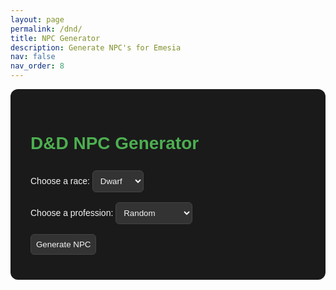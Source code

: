 ```yaml
---
layout: page
permalink: /dnd/
title: NPC Generator
description: Generate NPC's for Emesia
nav: false
nav_order: 8
---
```


<style>
  :root {
    --bg: #1a1a1a;
    --card-bg: #2a2a2a;
    --text: #f4f4f4;
    --accent: #4caf50;
    --button-bg: #333;
    --button-hover: #555;
  }

  #npc-generator {
    font-family: Arial, sans-serif;
    padding: 2rem;
    max-width: 600px;
    margin: auto;
    background: var(--bg);
    border-radius: 12px;
    color: var(--text);
  }

  select, button {
    margin: 0.5rem 0;
    padding: 0.5rem;
    background: var(--button-bg);
    color: var(--text);
    border: 1px solid #444;
    border-radius: 6px;
  }

  button:hover {
    background: var(--button-hover);
    cursor: pointer;
  }

  .npc-card {
    background: var(--card-bg);
    border-radius: 8px;
    padding: 1rem;
    margin-top: 1rem;
    box-shadow: 0 2px 5px rgba(0,0,0,0.3);
    color: var(--text);
  }

  h1, h2 {
    color: var(--accent);
  }
</style>

<div id="npc-generator">
  <h1>D&D NPC Generator</h1>
  <label for="race">Choose a race:</label>
  <select id="race">
    <option value="dwarf">Dwarf</option>
    <option value="elf">Elf</option>
    <option value="human">Human</option>
    <option value="halfElf">Half-Elf</option>
    <option value="hobbit">Hobbit</option>
    <option value="goblin">Goblin</option>
  </select>

  <br>
  <label for="profession">Choose a profession:</label>
  <select id="profession">
    <option value="random">Random</option>
    <option value="blacksmith">Blacksmith</option>
    <option value="wizard">Wizard</option>
    <option value="merchant">Merchant</option>
    <option value="thief">Thief</option>
    <option value="bard">Bard</option>
    <option value="cleric">Cleric</option>
    <option value="ranger">Ranger</option>
    <option value="alchemist">Alchemist</option>
    <option value="archer">Archer</option>
    <option value="assassin">Assassin</option>
    <option value="barbarian">Barbarian</option>
    <option value="beastmaster">Beastmaster</option>
    <option value="blackguard">Blackguard</option>
    <option value="captain">Captain</option>
    <option value="cartographer">Cartographer</option>
    <option value="conjuror">Conjuror</option>
    <option value="courier">Courier</option>
    <option value="cook">Cook</option>
    <option value="druid">Druid</option>
    <option value="enchanter">Enchanter</option>
    <option value="fletcher">Fletcher</option>
    <option value="gladiator">Gladiator</option>
    <option value="healer">Healer</option>
    <option value="herbalist">Herbalist</option>
    <option value="historian">Historian</option>
    <option value="hunter">Hunter</option>
    <option value="innkeeper">Innkeeper</option>
    <option value="jester">Jester</option>
    <option value="knight">Knight</option>
    <option value="locksmith">Locksmith</option>
    <option value="mage">Mage</option>
    <option value="monk">Monk</option>
    <option value="navigator">Navigator</option>
    <option value="paladin">Paladin</option>
    <option value="pirate">Pirate</option>
    <option value="plague-doctor">Plague Doctor</option>
    <option value="priest">Priest</option>
    <option value="scout">Scout</option>
    <option value="sellsword">Sellsword</option>
    <option value="shaman">Shaman</option>
    <option value="squire">Squire</option>
    <option value="tinker">Tinker</option>
    <option value="trapper">Trapper</option>
    <option value="vagabond">Vagabond</option>
    <option value="vintner">Vintner</option>
    <option value="warlock">Warlock</option>
    <option value="watchman">Watchman</option>
    <option value="weaver">Weaver</option>
    </select>


  <br>
  <button onclick="generateNPC()">Generate NPC</button>

  <div id="npcResult" class="npc-card" style="display:none;"></div>
</div>

<script>
  const nameLists = {};
  const lastNameLists = {};
  const personalities = [
    'ambitious',
    'apathetic',
    'arrogant',
    'articulate',
    'awkward',
    'boastful',
    'bold',
    'brave',
    'brooding',
    'calm',
    'carefree',
    'charismatic',
    'cheerful',
    'clever',
    'clumsy',
    'compassionate',
    'courageous',
    'cowardly',
    'coy',
    'cruel',
    'cunning',
    'curious',
    'cynical',
    'decisive',
    'dedicated',
    'diplomatic',
    'dreamy',
    'driven',
    'eccentric',
    'empathetic',
    'energetic',
    'enigmatic',
    'fierce',
    'flirtatious',
    'focused',
    'forgetful',
    'friendly',
    'generous',
    'gentle',
    'grumpy',
    'gullible',
    'hardy',
    'haughty',
    'heroic',
    'honest',
    'hopeful',
    'hot-headed',
    'humble',
    'idealistic',
    'impulsive',
    'inquisitive',
    'intense',
    'intuitive',
    'jaded',
    'jovial',
    'judgmental',
    'kind',
    'lazy',
    'loyal',
    'melancholic',
    'methodical',
    'mischievous',
    'moody',
    'mysterious',
    'naive',
    'nervous',
    'noble',
    'obsessive',
    'optimistic',
    'ornery',
    'outspoken',
    'paranoid',
    'patient',
    'peaceful',
    'persistent',
    'pessimistic',
    'playful',
    'polite',
    'pragmatic',
    'protective',
    'quiet',
    'rash',
    'reckless',
    'reliable',
    'reserved',
    'resourceful',
    'romantic',
    'rude',
    'sarcastic',
    'scheming',
    'secretive',
    'selfish',
    'serious',
    'shy',
    'silly',
    'sly',
    'snarky',
    'stoic',
    'stubborn',
    'superstitious',
    'suspicious',
    'sweet',
    'tactful',
    'tenacious',
    'thoughtful',
    'timid',
    'trusting',
    'vengeful',
    'wise',
    'witty',
    'zealous'
  ];
  const quirks = [
    'hums constantly',
    'has a pet mouse',
    'speaks in rhymes',
    'collects shiny stones',
    'obsessed with soup',
    'always wears a hat',
    'afraid of ducks',
    'taps their foot when nervous',
    'never goes anywhere without a book',
    'has an odd obsession with mirrors',
    'collects feathers from different birds',
    'always quotes ancient texts',
    'talks to animals',
    'loves to dance but has two left feet',
    'sings to plants to help them grow',
    'writes cryptic notes to themselves',
    'never leaves home without a lucky charm',
    'is always late for everything',
    'has a pet rock they carry everywhere',
    'hates the color green',
    'loves to carve intricate patterns into wood',
    'obsessed with collecting keys',
    'speaks in a whisper most of the time',
    'always has a pocket full of breadcrumbs',
    'spends hours staring at the sky',
    'is terrified of thunder',
    'can’t stand the sound of loud noises',
    'writes secret messages in their journal',
    'always carries a candle, even in daylight',
    'is convinced they have a twin somewhere',
    'has a collection of mismatched socks',
    'refuses to eat anything blue',
    'has an extremely high tolerance for spicy food',
    'never travels without a lucky coin',
    'wears mismatched shoes on purpose',
    'has a fear of mirrors',
    'constantly draws on their hands',
    'only speaks in riddles',
    'is convinced that their reflection is following them',
    'collects old coins from around the world',
    'often forgets where they put things',
    'can’t sleep without a lullaby',
    'is always looking for hidden messages in signs',
    'speaks to plants and insists they talk back',
    'has a secret love for playing pranks',
    'pauses to count steps before entering a building',
    'collects empty bottles from various locations',
    'always picks up fallen feathers',
    'wears a mask even in the most mundane situations',
    'always seems to be lost in thought',
    'speaks in an ancient dialect no one understands',
    'knows all the lyrics to old songs',
    'talks to inanimate objects',
    'refuses to walk in a straight line',
    'can never make a decision without flipping a coin',
    'always makes weird noises when they think',
    'insists on eating food in a specific order',
    'is always talking about their dreams',
    'is afraid of small, insignificant things',
    'has a constant desire to rearrange things',
    'always wears mismatched gloves',
    'writes down everything in a secret code',
    'keeps a collection of locks and keys',
    'can’t resist touching anything shiny',
    'is afraid of shadows',
    'talks to strangers like they’re old friends',
    'is addicted to collecting old maps',
    'speaks with their hands a lot',
    'always keeps a handkerchief with them',
    'has a strange affection for clouds',
    'has a knack for accidentally breaking things',
    'can’t stop laughing at their own jokes',
    'believes they’re cursed by a mischievous spirit',
    'refuses to walk under ladders',
    'has a collection of strange hats',
    'writes poetry about everyday objects',
    'never sleeps without a blanket over their head',
    'is obsessed with keeping everything in perfect symmetry',
    'loves to make random sound effects',
    'insists on wearing only one color at a time',
    'collects broken mirrors',
    'keeps a lucky rabbit’s foot they swear brings them good fortune',
    'has a secret stash of candles they hoard',
    'always carries around a tiny notebook',
    'has a special song they hum when stressed',
    'believes in aliens',
    'is terrified of all insects, no matter how small',
    'cannot stop tapping their fingers',
    'collects antique figurines',
    'always looks for hidden treasure wherever they go',
    'spends too much time studying the stars',
    'is terrified of the dark but refuses to use a light source',
    'has an odd attachment to an old, beaten-up book',
    'obsesses over small details and can’t stop fixing them',
    'can’t make eye contact for more than a few seconds',
    'loves to make extravagant entrances',
    'insists on adding “-ington” to the end of their name',
    'talks to their reflection in the water',
    'can never say no to free food',
    'spends too much time organizing their things',
    'has a weird fascination with shoes',
    'refuses to step on cracks in the pavement',
    'always hums when they’re happy',
    'talks to themselves when they’re thinking',
    'has a secret identity they pretend to be',
    'always looks for signs in nature',
    'can’t walk past a bakery without buying something',
    'has a secret love for wearing scarves',
    'talks to the moon like it’s their best friend',
    'can never sit still for too long',
    'keeps a collection of old scrolls with unknown writing on them'
  ];

  const emesianConnections = [
  'Secretly a member of the clock',
  'Undercover member of the Grey Nails',
  'Deeply religious to Seldarine',
  'Deeply religious to Ioun',
  'Devout member of Brotherhood of the Book',
  'Escaped from Omber\'s slave pits',
  'Was briefly a slave master in the Omber Slave pits',
  'Had family die of starvation in the great voyage to EdlerGrove',
  'Survived the great voyage to EdlerGrove',
  'Travelled to the free cities of the south',
  'Previously worked as a smuggler in Bonrith',
  'Claims to be a bastard of a noble house',
  'Works in the Kraghammer Trading Company',
  'Spy for the Grandir Resistance, feeding intel from within the Emesian Alliance',
  'Tattooed with an illegal Lineage Mark, passing as noble',
  'Born in the ruins of Shrift during the siege, raised among mercenaries',
  'One of the first humans allowed to walk the spires of Evergrove',
  'Family perished in the fall of Garret, swears vengeance on the Kraghammer',
  'Grew up in the Outer Districts of Bonrith, under the Clock’s protection',
  'Wandered the war-torn Traust Fields as a caravan guard for halfling merchants',
  'Banished from Twon for striking an elven noble',
  'Studied time-magic under a rogue diviner linked to the Clock',
  'Former apprentice to the Council of the Seven, expelled for forbidden experimentation',
  'Came of age during the fall of Garret—still has nightmares of the Vorgaz',
  'Trained in ritual magic at the Atem University but failed final Trials',
  'Once tasked with delivering a forged noble Lineage Mark',
  'Smuggled relics out of the ruined city of Omber',
  'Worked as a salvager in the wreckage of Garret—lost something they can’t explain',
  'Illegitimate child of a voidmarked noble from Bonrith',
  'Last living heir of a disgraced merchant house from Omber',
  'Believes Ioun speaks directly to them through dreams',
  'Fought in the Battle of Severance, left for dead in the bloodstorm',
  'Escaped a Vorgaz raid with only a shard of their village’s temple',
  'Claims descent from Aster, the prophet-king of Da’Quan',
  'Survived an attempted ritual sacrifice by apocalyptic cultists in Bonrith',
  'Knows secret passageways beneath the Starvault from childhood exploring',
  'Carries a cursed relic believed to belong to Taenya Elatumal',
  'Once heard the Final Chime during a dream and woke up days later miles from home',
  'Served in a conscripted militia out of Bonrith, lost most of their company',
  'Sought passage to Evergrove for love, but was turned away at the gates',
  'Bears a glyph seared into their palm from a forbidden scroll',
  'Lost a sibling to Brotherhood of the Book zealotry',
  'Witnessed a dragon fly over the Emberdeep Mines as a child',
  'Hunted by bounty hunters for breaking a contract with a noble house',
  'Dreams in Emesian, despite never having studied the language',
  'Carries a journal they don’t remember writing',
  'Claims they died once and simply got up again',
  'Came face to face with a Vorgaz and survived',
  'Best friend was killed by an Owlbear while hunting in Twill Forest near Shrift',
  'Learned how to fight from a retired mercenary in the Emberrun Hills west of Bonrith',
  'Stole a sacred relic from a ruined temple in the Whispering Marsh, north of Twon',
  'Spent childhood tending sheep on the Cloudfen Ridge near Stamford',
  'Once got lost for three days in the Misty Spruce Woods outside Evergrove',
  'Trained as a monk at the Cragspire Monastery, high above the cliffs near Twon',
  'Parents were merchants slain by bandits on the Dustvale Road between Bonrith and Shrift',
  'Saw a falling star crash into the Hollow Peaks east of Shrift—still has the scorched stone',
  'Found a wounded griffon in the hills behind the Moonspire Citadel in Twon',
  'Was rescued from quicksand in the Pale Fen near Oralean by a passing druid',
  'Learned music in a halfling caravan that camped each spring in the Glades of Oldwood near Stamford',
  'Taught to read by a retired Brotherhood of the Book scribe in the Candlereach Hamlet south of Bonrith',
  'Grew up a salve collecting fire beetles from the sulfur caves near Omber’s ruins',
  'Once led a militia defense of a village on the border of the Traust Fields',
  'Hunted undead with a paladin near the grave-cursed ruins of Westgate outside Twon',
  'Sailed with smugglers off the coral-strewn Biting Coast west of Twon',
  'Witnessed a duel between two nobles in the Garden of Whispers near Bonrith’s Inner Ring',
  'Was held captive in a bandit fort hidden deep in the Scorchpine Woods east of Omber',
  'Studied celestial events from an abandoned observatory atop Starwatch Hill outside Oralean',
  'Fought alongside dwarves during a goblin raid on the collapsed mining town of Deepcrag near Garret',
  'Earned coin playing cards in the rowdy taverns of Docksdown, Twon’s lower harbor district',
  'Served time in the Tower of Windward Justice in Twon for a crime they didn’t commit',
  'Previously worked collecting tolls on the Sighing Bridge near Bonrith',
  'Was trained in stealth by a fugitive thief in the Whishbone Alley in Bonrith’s Outer Districts',
  'Joined a failed expedition to map the Deadlight Thicket near the edge of Mistwood, beyond Evergrove',
  'Spent a winter with rangers patrolling the burned forests south of Shrift',
  'Carried messages through the Slatedeep Mines beneath the cliffs outside Twon',
  'Suffered frostbite during a trek through the Stormcaller Pass near the northern border of the Alliance',
  'Once swam with nixies in the silver-green waters of Lake Ilenth near Stamford',
  'Delivered food to starving refugees in the ruined outskirts of Shrift during the siege',
  'Witnessed a dragon battle from the rooftops of Bonrith during a sky-cleaving storm',
  'Captured a runaway horse for a noble’s daughter in the Windward Fields outside Oralean',
  'Met a talking fox while lost in the Mossstep Paths near the Mistwood’s border',
  'Once duelled a minor noble with wooden swords in the training yard of the Starvault in Bonrith',
  'Worked as a fisher in the salt-choked shallows of Bleak Shoal outside Twon',
  'Found a glowing rune stone embedded in a tree in the Bloomheart Copse near Stamford',
  'Learned archery from a traveling elven hunter camped outside the Thornvale south of Twon',
  'Was robbed and left for dead on the Embertrail near Omber—but mysteriously healed overnight',
  'Joined a halfling festival in Grainwatch just before it was raided by goblins from the west',
  'Buried their sibling in a secret grove near the river-split village of Dathmere outside Bonrith',
  'Once saw a ghost ship drift silently past the cliffs of Twon on a windless night',
  'Woke up in a ring of mushrooms with no memory near the edge of Evergrove',
  'Rescued an old enemy from a sinkhole in the Windwhistle Downs near Stamford'
];


  const professions = [
    'blacksmith', 'wizard', 'merchant', 'thief', 'bard', 'cleric', 'ranger', 'alchemist',
    'archer', 'assassin', 'barbarian', 'beastmaster', 'blackguard', 'captain', 'cartographer',
    'conjuror', 'courier', 'cook', 'druid', 'enchanter', 'fletcher', 'gladiator', 'healer',
    'herbalist', 'historian', 'hunter', 'innkeeper', 'jester', 'knight', 'locksmith', 'mage',
    'monk', 'navigator', 'paladin', 'pirate', 'plague-doctor', 'priest', 'scout', 'sellsword',
    'shaman', 'squire', 'tinker', 'trapper', 'vagabond', 'vintner', 'warlock', 'watchman', 'weaver'
    ];

  function randomFromArray(arr) {
    return arr[Math.floor(Math.random() * arr.length)];
  }

  async function loadNames(race) {
    if (!nameLists[race]) {
      try {
        const response = await fetch(`/assets/dndGenLists/names/${race}.txt`);
        if (!response.ok) throw new Error('Failed to fetch names');
        const text = await response.text();
        nameLists[race] = text.split('\n').map(name => name.trim()).filter(name => name.length > 0);
      } catch (err) {
        console.error(err);
        alert(`Could not load names for ${race}`);
        nameLists[race] = ['Nameless'];
      }
    }
  }

  async function loadLastNames(race) {
    if (!lastNameLists[race]) {
      try {
        const response = await fetch(`/assets/dndGenLists/lastNames/${race}.txt`);
        if (!response.ok) throw new Error('Failed to fetch names');
        const text = await response.text();
        lastNameLists[race] = text.split('\n').map(name => name.trim()).filter(name => name.length > 0);
      } catch (err) {
        console.error(err);
        alert(`Could not load last names for ${race}`);
        lastNameLists[race] = ['Nameless'];
      }
    }
  }

  async function generateNPC() {
    const race = document.getElementById('race').value;
    const profession = document.getElementById('profession').value;

    // If 'random' is selected, choose a random profession
    const selectedProfession = profession === 'random' ? randomFromArray(professions) : profession;

    await loadNames(race);
    await loadLastNames(race);
    const names = nameLists[race];
    const lastNames = lastNameLists[race];
    const name = randomFromArray(names);
    const lastName = randomFromArray(lastNames);

    let age;
    switch (race) {
      case 'elf': age = Math.floor(Math.random() * 3982) + 18; break;
      case 'dwarf': age = Math.floor(Math.random() * 483) + 18; break;
      case 'halfElf': age = Math.floor(Math.random() * 12) + 15; break;
      case 'goblin': age = Math.floor(Math.random() * 38) + 8; break;
      case 'hobbit': age = Math.floor(Math.random() * 60) + 18; break;
      case 'human':
      default: age = Math.floor(Math.random() * 82) + 18; break;
    }

    let birthPlaces;
    switch (race) {
      case 'elf':
        birthPlaces = ['ElderGrove','Evergrove','Iilyseum','Hellivita','Hellivita','Hellivita'];
        break;
      case 'dwarf':
        birthPlaces = ['Twon','Omber','Garret','Traust','Bonrith','Garret','Omber'];
        break;
      case 'hobbit':
        birthPlaces = ['Twon','Omber','Garret','Traust','Harnford','Bonrith','Harnford','Umbra Hills'];
        break;
      case 'halfElf':
        birthPlaces = ['Evergrove','Twon','Shrift','Bonrith'];
        break;
      case 'human':
      default:
        birthPlaces = ['Twon','Omber','Garret','Bonrith','Traust','Free Cities','Ivory Isles','Umbra Hills','Khari Desert','Stamford'];
        break;
    }

    const birthPlace = randomFromArray(birthPlaces);
    const personality = randomFromArray(personalities);
    const quirk = randomFromArray(quirks);
    const emesianConnection = randomFromArray(emesianConnection);

    const npcHTML = `
      <h2>${name} ${lastName}</h2>
      <p><strong>Race:</strong> ${race.charAt(0).toUpperCase() + race.slice(1)}</p>
      <p><strong>Profession:</strong> ${profession.charAt(0).toUpperCase() + profession.slice(1)}</p>
      <p><strong>Age:</strong> ${age}</p>
      <p><strong>Birth Place:</strong> ${birthPlace}</p>
      <p><strong>Personality:</strong> ${personality}</p>
      <p><strong>Quirk:</strong> ${quirk}</p>
      <p><strong>Hook:</strong> ${emesianConnection}</p>
    `;

    const npcDiv = document.getElementById('npcResult');
    npcDiv.innerHTML = npcHTML;
    npcDiv.style.display = 'block';
  }
</script>
